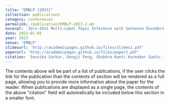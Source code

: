 ```yaml
---
title: "EMNLP [2023]"
collection: publications
category: conferences
permalink: /publication/EMNLP-2023-2.md
excerpt: 'Zero-Shot Multi-Label Topic Inference with Sentence Encoders & LLMs.'
date: 2023-01-01
year: 2023
venue: 'EMNLP'
slidesurl: 'http://academicpages.github.io/files/slides1.pdf'
paperurl: 'http://academicpages.github.io/files/paper1.pdf'
citation: 'Souvika Sarkar, Dongji Feng, Shubhra Kanti Karmaker Santu.'
---
```


The contents above will be part of a list of publications, if the user clicks the link for the publication than the contents of section will be rendered as a full page, allowing you to provide more information about the paper for the reader. When publications are displayed as a single page, the contents of the above "citation" field will automatically be included below this section in a smaller font.